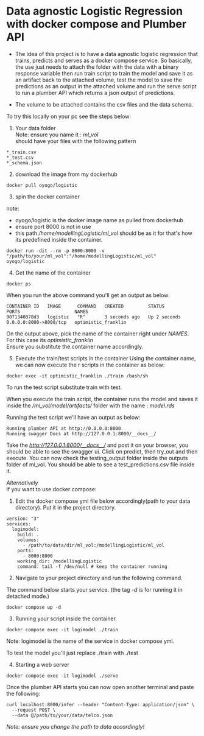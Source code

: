 # Data agnostic Logistic Regression with docker compose and Plumber API  

* The idea of this project is to have a data agnostic logistic regression that trains, predicts and serves as a docker compose service.
 So basically, the use just needs to attach the folder with the data with a binary response variable then run train script to train the model and save it as an artifact back to the attached volume, test the model to save the predictions as an output in the attached volume and run the serve script to run a plumber API which returns a json output of predictions. 
 
* The volume to be attached contains the csv files and the data schema.    

To try this locally on your pc see the steps below: 

1. Your data folder   
Note: ensure you name it : *ml_vol*      
should have your files with the following pattern     
```
*_train.csv
*_test.csv
*_schema.json 

```

2.  download the image from my dockerhub 

```
docker pull oyogo/logistic

```

3. spin the docker container   

note: 
 * oyogo/logistic is the docker image name as pulled from dockerhub   
 * ensure port 8000 is not in use     
 * this path _/home/modellingLogistic/ml_vol_ should be as it for that's how its predefined inside the container.   
 
```
docker run -dit --rm -p 8000:8000 -v "/path/to/your/ml_vol":"/home/modellingLogistic/ml_vol"  oyogo/logistic

```

4. Get the name of the container  

```
docker ps 

```
When you run the above command you'll get an output as below: 

```
CONTAINER ID   IMAGE      COMMAND   CREATED         STATUS         PORTS                    NAMES
9071340878d3   logistic   "R"       3 seconds ago   Up 2 seconds   0.0.0.0:8000->8000/tcp   optimistic_franklin

```

On the output above, pick the name of the container right under *NAMES*. For this case its _optimistic_franklin_   
Ensure you substitute the container name accordingly. 

5. Execute the train/test scripts in the container 
Using the container name, we can now execute the r scripts in the container as below:  

```
docker exec -it optimistic_franklin ./train /bash/sh

```
To run the test script substitute train with test.  


When you execute the train script, the container runs the model and saves it inside the */ml_vol/model/artifacts/* folder with the name : *model.rds*   
  

Running the test script we'll have an output as below: 

```
Running plumber API at http://0.0.0.0:8000
Running swagger Docs at http://127.0.0.1:8000/__docs__/

```

Take the _http://127.0.0.1:8000/__docs__/_ and post it on your browser, you should be able to see the swagger ui. Click on predict, then try_out and then execute. 
You can now check the testing_output folder inside the outputs folder of ml_vol. You should be able to see a test_predictions.csv file inside it.  



*Alternatively*       
If you want to use docker compose:    

1. Edit the docker compose yml file below accordingly(path to your data directory). Put it in the project directory. 
```
version: "3"
services:
  logimodel:
    build: .
    volumes:
      - /path/to/data/dir/ml_vol:/modellingLogistic/ml_vol
    ports:
      - 8000:8000
    working_dir: /modellingLogistic
    command: tail -f /dev/null # keep the container running

```

2. Navigate to your project directory and run the following command.   

The command below starts your service. (the tag _-d_ is for running it in detached mode.)   

```
docker compose up -d

``` 

3. Running your script inside the container.    

```
docker compose exec -it logimodel ./train

```
Note: logimodel is the name of the service in docker compose yml.    

To test the model you'll just replace ./train with ./test   

4. Starting a web server 

```
docker compose exec -it logimodel ./serve 
```

Once the plumber API starts you can now open another terminal and paste the following: 

```
curl localhost:8000/infer --header "Content-Type: application/json" \
  --request POST \
  --data @/path/to/your/data/telco.json
```

_*Note: ensure you change the path to data accordingly!*_